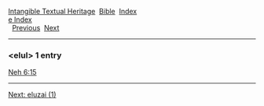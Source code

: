 [Intangible Textual Heritage](../../index)  [Bible](../index) 
[Index](index)   
[e Index](_e_)  
  [Previous](c03632)  [Next](c03634) 

------------------------------------------------------------------------

### &lt;elul&gt; 1 entry

[Neh 6:15](../kjv/neh006.htm#015)  

------------------------------------------------------------------------

[Next: eluzai (1)](c03634)
